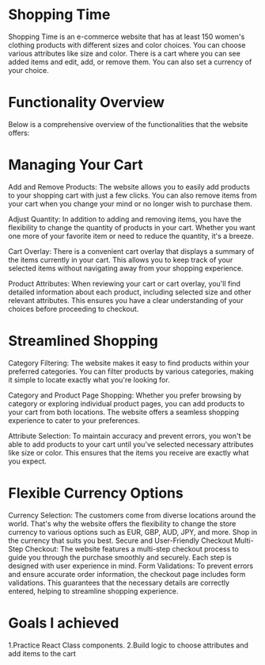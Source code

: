 # Shopping Time
Shopping Time is an e-commerce website that has at least 150 women's clothing products with different sizes and color choices. 
You can choose various attributes like size and color. 
There is a cart where you can see added items and edit, add, or remove them. 
You can also set a currency of your choice.

# Functionality Overview
Below is a comprehensive overview of the functionalities that the website offers:

 # Managing Your Cart
Add and Remove Products: The website allows you to easily add products to your shopping cart with just a few clicks. 
You can also remove items from your cart when you change your mind or no longer wish to purchase them.

Adjust Quantity: In addition to adding and removing items, you have the flexibility to change the quantity of products in your cart. Whether you want one more of your favorite item or need to reduce the quantity, it's a breeze.

Cart Overlay: There is a convenient cart overlay that displays a summary of the items currently in your cart. This allows you to keep track of your selected items without navigating away from your shopping experience.

Product Attributes: When reviewing your cart or cart overlay, you'll find detailed information about each product, including selected size and other relevant attributes. This ensures you have a clear understanding of your choices before proceeding to checkout.

 # Streamlined Shopping
Category Filtering: The website makes it easy to find products within your preferred categories. You can filter products by various categories, making it simple to locate exactly what you're looking for.

Category and Product Page Shopping: Whether you prefer browsing by category or exploring individual product pages, you can add products to your cart from both locations. The website offers a seamless shopping experience to cater to your preferences.

Attribute Selection: To maintain accuracy and prevent errors, you won't be able to add products to your cart until you've selected necessary attributes like size or color. This ensures that the items you receive are exactly what you expect.

 # Flexible Currency Options
Currency Selection: The customers come from diverse locations around the world. That's why the website offers the flexibility to change the store currency to various options such as EUR, GBP, AUD, JPY, and more. Shop in the currency that suits you best.
Secure and User-Friendly Checkout
Multi-Step Checkout: The website features a multi-step checkout process to guide you through the purchase smoothly and securely. Each step is designed with user experience in mind.
Form Validations: To prevent errors and ensure accurate order information, the checkout page includes form validations. This guarantees that the necessary details are correctly entered, helping to streamline shopping experience.

 # Goals I achieved
 1.Practice React Class components.
 2.Build logic to choose attributes and add items to the cart
